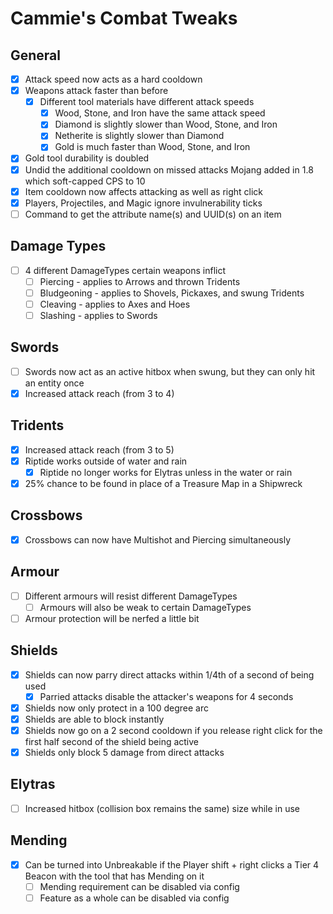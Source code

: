# Cammie's Combat Tweaks

## General
- [x] Attack speed now acts as a hard cooldown
- [x] Weapons attack faster than before
  - [x] Different tool materials have different attack speeds
    - [x] Wood, Stone, and Iron have the same attack speed
    - [x] Diamond is slightly slower than Wood, Stone, and Iron
    - [x] Netherite is slightly slower than Diamond
    - [x] Gold is much faster than Wood, Stone, and Iron
- [x] Gold tool durability is doubled
- [x] Undid the additional cooldown on missed attacks Mojang added in 1.8 which soft-capped CPS to 10
- [x] Item cooldown now affects attacking as well as right click
- [x] Players, Projectiles, and Magic ignore invulnerability ticks
- [ ] Command to get the attribute name(s) and UUID(s) on an item

## Damage Types
- [ ] 4 different DamageTypes certain weapons inflict
  - [ ] Piercing - applies to Arrows and thrown Tridents
  - [ ] Bludgeoning - applies to Shovels, Pickaxes, and swung Tridents
  - [ ] Cleaving - applies to Axes and Hoes
  - [ ] Slashing - applies to Swords

## Swords
- [ ] Swords now act as an active hitbox when swung, but they can only hit an entity once
- [x] Increased attack reach (from 3 to 4)

## Tridents
- [x] Increased attack reach (from 3 to 5)
- [x] Riptide works outside of water and rain
  - [x] Riptide no longer works for Elytras unless in the water or rain
- [x] 25% chance to be found in place of a Treasure Map in a Shipwreck

## Crossbows
- [x] Crossbows can now have Multishot and Piercing simultaneously

## Armour
- [ ] Different armours will resist different DamageTypes
  - [ ] Armours will also be weak to certain DamageTypes
- [ ] Armour protection will be nerfed a little bit

## Shields
- [x] Shields can now parry direct attacks within 1/4th of a second of being used
  - [x] Parried attacks disable the attacker's weapons for 4 seconds
- [x] Shields now only protect in a 100 degree arc
- [x] Shields are able to block instantly
- [x] Shields now go on a 2 second cooldown if you release right click for the first half second of the shield being active
- [x] Shields only block 5 damage from direct attacks

## Elytras
- [ ] Increased hitbox (collision box remains the same) size while in use

## Mending
- [x] Can be turned into Unbreakable if the Player shift + right clicks a Tier 4 Beacon with the tool that has Mending on it
  - [ ] Mending requirement can be disabled via config
  - [ ] Feature as a whole can be disabled via config
